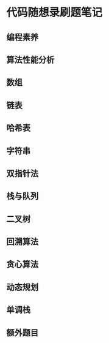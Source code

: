 # 代码随想录刷题笔记

## 编程素养

## 算法性能分析

## 数组

## 链表

## 哈希表

## 字符串

## 双指针法

## 栈与队列

## 二叉树


## 回溯算法

## 贪心算法

## 动态规划

## 单调栈

## 额外题目

